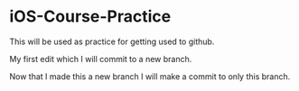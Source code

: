 # iOS-Course-Practice
This will be used as practice for getting used to github.

My first edit which I will commit to a new branch.

Now that I made this a new branch I will make a commit to only this branch.
